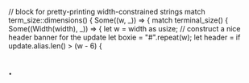 // block for pretty-printing width-constrained strings
    match term_size::dimensions() {
        Some((w, _)) => {
    match terminal_size() {
        Some((Width(width), _)) => {
            let w = width as usize;
            // construct a nice header banner for the update
            let boxie = "#".repeat(w);
            let header = if update.alias.len() > (w - 6) {

.
--------------------
